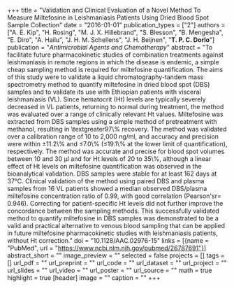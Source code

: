 +++
title = "Validation and Clinical Evaluation of a Novel Method To Measure Miltefosine in Leishmaniasis Patients Using Dried Blood Spot Sample Collection"
date = "2016-01-01"
publication_types = ["2"]
authors = ["A. E. Kip", "H. Rosing", "M. J. X. Hillebrand", "S. Blesson", "B. Mengesha", "E. Diro", "A. Hailu", "J. H. M. Schellens", "J. H. Beijnen", "**T. P. C. Dorlo**"]
publication = "_Antimicrobial Agents and Chemotherapy_"
abstract = "To facilitate future pharmacokinetic studies of combination treatments against leishmaniasis in remote regions in which the disease is endemic, a simple cheap sampling method is required for miltefosine quantification. The aims of this study were to validate a liquid chromatography-tandem mass spectrometry method to quantify miltefosine in dried blood spot (DBS) samples and to validate its use with Ethiopian patients with visceral leishmaniasis (VL). Since hematocrit (Ht) levels are typically severely decreased in VL patients, returning to normal during treatment, the method was evaluated over a range of clinically relevant Ht values. Miltefosine was extracted from DBS samples using a simple method of pretreatment with methanol, resulting in \\textgreater97\\% recovery. The method was validated over a calibration range of 10 to 2,000 ng/ml, and accuracy and precision were within ±11.2\\% and ≤7.0\\% (≤19.1\\% at the lower limit of quantification), respectively. The method was accurate and precise for blood spot volumes between 10 and 30 μl and for Ht levels of 20 to 35\\%, although a linear effect of Ht levels on miltefosine quantification was observed in the bioanalytical validation. DBS samples were stable for at least 162 days at 37°C. Clinical validation of the method using paired DBS and plasma samples from 16 VL patients showed a median observed DBS/plasma miltefosine concentration ratio of 0.99, with good correlation (Pearson'sr= 0.946). Correcting for patient-specific Ht levels did not further improve the concordance between the sampling methods. This successfully validated method to quantify miltefosine in DBS samples was demonstrated to be a valid and practical alternative to venous blood sampling that can be applied in future miltefosine pharmacokinetic studies with leishmaniasis patients, without Ht correction."
doi = "10.1128/AAC.02976-15"
links = [{name = "PubMed", url = "https://www.ncbi.nlm.nih.gov/pubmed/26787691"}]
abstract_short = ""
image_preview = ""
selected = false
projects = []
tags = []
url_pdf = ""
url_preprint = ""
url_code = ""
url_dataset = ""
url_project = ""
url_slides = ""
url_video = ""
url_poster = ""
url_source = ""
math = true
highlight = true
[header]
image = ""
caption = ""
+++
